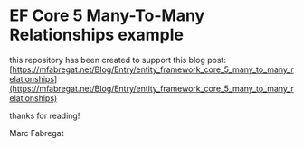 # EF Core 5 Many-To-Many Relationships example

this repository has been created to support this blog post:
[https://mfabregat.net/Blog/Entry/entity_framework_core_5_many_to_many_relationships](https://mfabregat.net/Blog/Entry/entity_framework_core_5_many_to_many_relationships)

thanks for reading!

Marc Fabregat